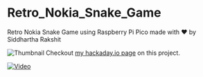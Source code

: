 # Retro_Nokia_Snake_Game

Retro Nokia Snake Game using Raspberry Pi Pico made with ❤ by Siddhartha Rakshit


![Thumbnail](/Project_Img_1.jpg)
Checkout [my hackaday.io page](https://hackaday.io/project/179669-harifun-203-pico-snake) on this project.


[![Video](ThumnailForGithub.jpg)](https://youtu.be/5r_6mbYlLVo)
